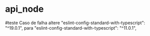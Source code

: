 # api_node

#teste
Caso de falha altere "eslint-config-standard-with-typescript": "^19.0.1", para "eslint-config-standard-with-typescript": "^11.0.1",
